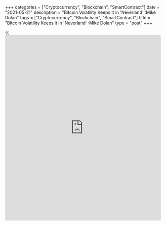 +++
categories = ["Cryptocurrency", "Blockchain", "SmartContract"]
date = "2021-05-21"
description = "Bitcoin Volatility Keeps it in 'Neverland' :Mike Dolan"
tags = ["Cryptocurrency", "Blockchain", "SmartContract"]
title = "Bitcoin Volatility Keeps it in 'Neverland' :Mike Dolan"
type = "post"
+++

{{<iframe id="large-banner" src="https://www.bounty.group/#slide=24.0" width="100%" height="600" scrolling="no" style="border: 0px solid rgb(216, 221, 230); border-radius: 3px;">}}

(The author is editor-at-large for finance and markets at Reuters News.
Any views expressed here are his own)

LONDON, May 21 (Reuters) - Bitcoin’s wild ride this week is far from
unusual for the largest crypto token - but the rollercoaster is also its
inherent contradiction.

Speculators betting for years on [bitcoin](https://www.letsplayfx.com/blog/forex-for-bitcoin/) becoming a stateless digital
currency that’s widely used for online retail and payments are largely
responsible for its parabolic price rises. But they also seed the sort
of blinding volatility that makes that ambition almost untenable.

Bitcoin’s 30% plunge on Tuesday after another Chinese government
crackdown is not unique. Daily moves of more than 20% have been frequent
during the past 6 years. At almost 4.5%, median [daily](https://www.fintecher.org/2020/03/03/forex-trading-daily-strategy/) price swings over
that time period are more than 6 times that of the main Transatlantic
euro/dollar exchange rate.

And while some online retailers might accept [bitcoin](https://www.letsplayfx.com/blog/forex-for-bitcoin/) as payment for
goods priced in dollars, few could manage the potential accounting chaos
of sticker pricing in [bitcoin](https://www.letsplayfx.com/blog/forex-for-bitcoin/) if its value can routinely shift by a
fifth in just hours.

The flipside is true for buyers. If you think [bitcoin](https://www.letsplayfx.com/blog/forex-for-bitcoin/)’s price keeps on
rising over time - much like the latest quadrupling over the past 12
months - then why would you surrender those gains by paying for anything
with [bitcoin](https://www.letsplayfx.com/blog/forex-for-bitcoin/) today?

And so if that role as a transaction currency or stable store of value
remains elusive, it’s essentially just a game of hoarding a finite
number of tokens by small groups of people that routinely involves wild,
illiquid swings whenever regulators pounce, backers tweet support or big
players cash in.

As ever, arguments about pros and cons of crypto tokens divide among
believers and non-believers - blind faith versus instant dismissal,
cheer-leading versus scorn.

Deutsche Bank this week likened [bitcoin](https://www.letsplayfx.com/blog/forex-for-bitcoin/) belief structures to the so-
called “Tinkerbell effect” - a theory drawing from childrens’ book
character Peter Pan’s claim that the fairy only exists because the kids
believe she does.

> “In other words, the value of Bitcoin is entirely based on wishful
thinking,” wrote Deutsche analyst Marion Laboure.

Laboure estimates that less than 30% of transactions in [bitcoin](https://www.letsplayfx.com/blog/forex-for-bitcoin/) are
currently related to payments - the rest is trading, speculation,
investment or related activities.

And she reckons its liquidity as an investment asset is low. With about
28 million [bitcoin](https://www.letsplayfx.com/blog/forex-for-bitcoin/)s changing hands last year, that’s 150% of all those
in circulation - almost half the equivalent metric for Apple shares.

## TINKERBELL, ARK AND MUSK

With a market capitalisation still about $1 trillion, governments can’t
ignore [bitcoin](https://www.letsplayfx.com/blog/forex-for-bitcoin/), even if central banks continue to dismiss its wider
systemic importance. They may even welcome the fact its emergence over
the past decade has spurred so-called “fintech” innovation as they
gradually develop their own central bank digital currencies over the
coming years.

But Deutsche’s Laboure reckons more crackdowns will come - and most
likely the whenever [bitcoin](https://www.letsplayfx.com/blog/forex-for-bitcoin/) even looks like rivalling their currencies
for payment.

> “It is no surprise that governments are not inclined to give up their
monetary monopolies. Throughout [history](https://www.fixpro.org/post/chargeless-historical-data-api-backtesting/), governments first regulate and
then take ownership.”

If so, what’s the endgame of all the speculation and hoarding - which
just further limits [bitcoin](https://www.letsplayfx.com/blog/forex-for-bitcoin/) supply and drives the price higher? Is it
just “pass the parcel” while the music keeps playing? Or are people with
money to burn punting for quick gains and trading strategically by
timing entry and exits?

Some argue there is genuine demand for crypto transfers within the half
trillion dollars per year of global remittances, as migrant workers
often need to funnel money back to poorer countries with strict formal
exchange controls.

Others claim crypto privacy features draw in demand from criminals, as
per this month’s ransomeware hack at Colonial pipeline. But that will
just hasten more [regulation](https://www.playgroundfx.com/blog/forex-broker-regulation/). Investment arguments beyond simply punting
it ever higher range from a lack of “correlation” with other assets to a
potential role as an inflation hedge - an odd assertion given its latest
reversal comes amid all the post-pandemic inflation scares.

Powerful backers have a outsize say too, but are increasingly erratic.

Tesla billionaire Elon Musk drove the price skywards earlier this year
by saying Tesla would accept [bitcoin](https://www.letsplayfx.com/blog/forex-for-bitcoin/)s as payment for its dollar-priced
electric vehicle and add [bitcoin](https://www.letsplayfx.com/blog/forex-for-bitcoin/) to the company balance sheet - only to
backtrack last week by warning about excessive energy usage in [bitcoin](https://www.letsplayfx.com/blog/forex-for-bitcoin/)
mining.

With no obvious rationale, star tech stock [investor](https://www.fintechee.com/tutorial-for-forex-trading/investor-mode/) Cathie Wood of Ark
Invest claimed this week that [bitcoin](https://www.letsplayfx.com/blog/forex-for-bitcoin/) would rise another tenfold again
after it registered a 50% loss in a month.

At the $500,000 level she posits, the market cap of [bitcoin](https://www.letsplayfx.com/blog/forex-for-bitcoin/) would then
be $10 trillion - or a third of the entire M1 money supply of G20
economies.

London School of Economics’ Jon Danielsson reckons that as a result of
the concentration of [bitcoin](https://www.letsplayfx.com/blog/forex-for-bitcoin/) ownership, that sort of move would create
new multi billionaires - or even the first trillionaire. And that would
wildly exaggerate existing wealth skews as the gap between [bitcoin](https://www.letsplayfx.com/blog/forex-for-bitcoin/) haves
and have-nots soars to intolerable levels, making a mockery of claims of
crypto “democratisation”.

As a result, he thinks co-existence of [bitcoin](https://www.letsplayfx.com/blog/forex-for-bitcoin/) and so-called fiat
currencies is impossible. It’s all or nothing.

If it replaces all G20 currencies in circulation, that would then see
each [bitcoin](https://www.letsplayfx.com/blog/forex-for-bitcoin/) priced at $1.5 million.

Reality or fiction?

> “Bitcoin is a bubble,” Danielsson concludes. “It makes sense to ride
the bubble as long as possible – just get out in time.”

_by Mike Dolan,. Volatility chart by Aaron Jude Saldana. Editing by Jane
Merriman_